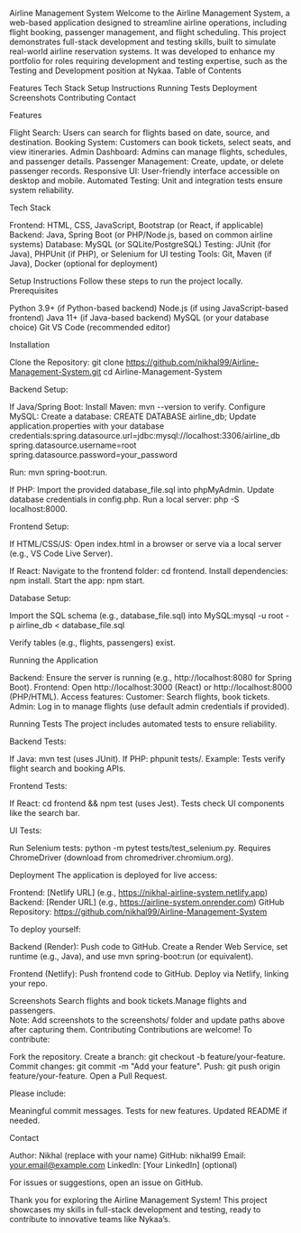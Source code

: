 Airline Management System
Welcome to the Airline Management System, a web-based application designed to streamline airline operations, including flight booking, passenger management, and flight scheduling. This project demonstrates full-stack development and testing skills, built to simulate real-world airline reservation systems. It was developed to enhance my portfolio for roles requiring development and testing expertise, such as the Testing and Development position at Nykaa.
Table of Contents

Features
Tech Stack
Setup Instructions
Running Tests
Deployment
Screenshots
Contributing
Contact

Features

Flight Search: Users can search for flights based on date, source, and destination.
Booking System: Customers can book tickets, select seats, and view itineraries.
Admin Dashboard: Admins can manage flights, schedules, and passenger details.
Passenger Management: Create, update, or delete passenger records.
Responsive UI: User-friendly interface accessible on desktop and mobile.
Automated Testing: Unit and integration tests ensure system reliability.

Tech Stack

Frontend: HTML, CSS, JavaScript, Bootstrap (or React, if applicable)
Backend: Java, Spring Boot (or PHP/Node.js, based on common airline systems)
Database: MySQL (or SQLite/PostgreSQL)
Testing: JUnit (for Java), PHPUnit (if PHP), or Selenium for UI testing
Tools: Git, Maven (if Java), Docker (optional for deployment)

Setup Instructions
Follow these steps to run the project locally.
Prerequisites

Python 3.9+ (if Python-based backend)
Node.js (if using JavaScript-based frontend)
Java 11+ (if Java-based backend)
MySQL (or your database choice)
Git
VS Code (recommended editor)

Installation

Clone the Repository:
git clone https://github.com/nikhal99/Airline-Management-System.git
cd Airline-Management-System


Backend Setup:

If Java/Spring Boot:
Install Maven: mvn --version to verify.
Configure MySQL:
Create a database: CREATE DATABASE airline_db;
Update application.properties with your database credentials:spring.datasource.url=jdbc:mysql://localhost:3306/airline_db
spring.datasource.username=root
spring.datasource.password=your_password




Run: mvn spring-boot:run.


If PHP:
Import the provided database_file.sql into phpMyAdmin.
Update database credentials in config.php.
Run a local server: php -S localhost:8000.




Frontend Setup:

If HTML/CSS/JS:
Open index.html in a browser or serve via a local server (e.g., VS Code Live Server).


If React:
Navigate to the frontend folder: cd frontend.
Install dependencies: npm install.
Start the app: npm start.




Database Setup:

Import the SQL schema (e.g., database_file.sql) into MySQL:mysql -u root -p airline_db < database_file.sql


Verify tables (e.g., flights, passengers) exist.



Running the Application

Backend: Ensure the server is running (e.g., http://localhost:8080 for Spring Boot).
Frontend: Open http://localhost:3000 (React) or http://localhost:8000 (PHP/HTML).
Access features:
Customer: Search flights, book tickets.
Admin: Log in to manage flights (use default admin credentials if provided).



Running Tests
The project includes automated tests to ensure reliability.

Backend Tests:

If Java: mvn test (uses JUnit).
If PHP: phpunit tests/.
Example: Tests verify flight search and booking APIs.


Frontend Tests:

If React: cd frontend && npm test (uses Jest).
Tests check UI components like the search bar.


UI Tests:

Run Selenium tests: python -m pytest tests/test_selenium.py.
Requires ChromeDriver (download from chromedriver.chromium.org).



Deployment
The application is deployed for live access:

Frontend: [Netlify URL] (e.g., https://nikhal-airline-system.netlify.app)
Backend: [Render URL] (e.g., https://airline-system.onrender.com)
GitHub Repository: https://github.com/nikhal99/Airline-Management-System

To deploy yourself:

Backend (Render):
Push code to GitHub.
Create a Render Web Service, set runtime (e.g., Java), and use mvn spring-boot:run (or equivalent).


Frontend (Netlify):
Push frontend code to GitHub.
Deploy via Netlify, linking your repo.



Screenshots
Search flights and book tickets.Manage flights and passengers.  
Note: Add screenshots to the screenshots/ folder and update paths above after capturing them.
Contributing
Contributions are welcome! To contribute:

Fork the repository.
Create a branch: git checkout -b feature/your-feature.
Commit changes: git commit -m "Add your feature".
Push: git push origin feature/your-feature.
Open a Pull Request.

Please include:

Meaningful commit messages.
Tests for new features.
Updated README if needed.

Contact

Author: Nikhal (replace with your name)
GitHub: nikhal99
Email: your.email@example.com
LinkedIn: [Your LinkedIn] (optional)

For issues or suggestions, open an issue on GitHub.

Thank you for exploring the Airline Management System! This project showcases my skills in full-stack development and testing, ready to contribute to innovative teams like Nykaa’s.
